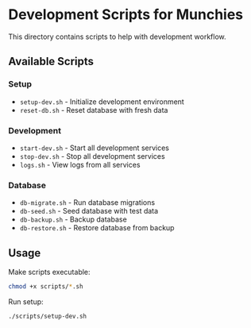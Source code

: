 # Development Scripts for Munchies

This directory contains scripts to help with development workflow.

## Available Scripts

### Setup
- `setup-dev.sh` - Initialize development environment
- `reset-db.sh` - Reset database with fresh data

### Development
- `start-dev.sh` - Start all development services
- `stop-dev.sh` - Stop all development services
- `logs.sh` - View logs from all services

### Database
- `db-migrate.sh` - Run database migrations
- `db-seed.sh` - Seed database with test data
- `db-backup.sh` - Backup database
- `db-restore.sh` - Restore database from backup

## Usage

Make scripts executable:
```bash
chmod +x scripts/*.sh
```

Run setup:
```bash
./scripts/setup-dev.sh
```
